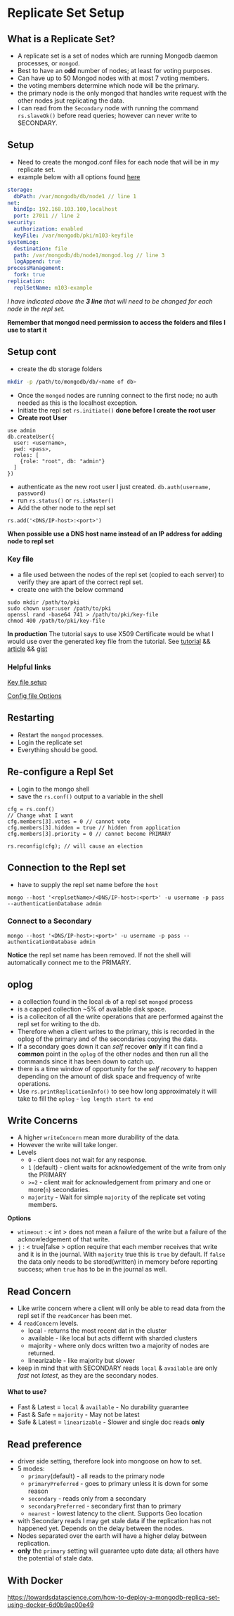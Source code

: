 # Replicate Set Setup

## What is a Replicate Set?

- A replicate set is a set of nodes which are running Mongodb daemon processes, or `mongod`.
- Best to have an **odd** number of nodes; at least for voting purposes.
- Can have up to 50 Mongod nodes with at most 7 voting members.
- the voting members determine which node will be the primary.
- the primary node is the only mongod that handles write request with the other nodes jsut replicating the data.
- I can read from the `Secondary` node with running the command `rs.slaveOk()` before read queries; however can never write to SECONDARY.

## Setup

- Need to create the mongod.conf files for each node that will be in my replicate set.
- example below with all options found [here](https://docs.mongodb.com/manual/reference/configuration-options/#configuration-file-options)

```yaml
storage:
  dbPath: /var/mongodb/db/node1 // line 1
net:
  bindIp: 192.168.103.100,localhost
  port: 27011 // line 2
security:
  authorization: enabled
  keyFile: /var/mongodb/pki/m103-keyfile
systemLog:
  destination: file
  path: /var/mongodb/db/node1/mongod.log // line 3
  logAppend: true
processManagement:
  fork: true
replication:
  replSetName: m103-example
```

_I have indicated above the **3 line** that will need to be changed for each node in the repl set._

**Remember that mongod need permission to access the folders and files I use to start it**

## Setup cont

- create the db storage folders

```bash
mkdir -p /path/to/mongodb/db/<name of db>
```

- Once the `mongod` nodes are running connect to the first node; no auth needed as this is the localhost exception.
- Initiate the repl set `rs.initiate()` **done before I create the root user**
- **Create root User**

```shell
use admin
db.createUser({
  user: <username>,
  pwd: <pass>,
  roles: [
    {role: "root", db: "admin"}
  ]
})
```

- authenticate as the new root user I just created. `db.auth(username, password)`
- run `rs.status()` or `rs.isMaster()`
- Add the other node to the repl set

```shell
rs.add('<DNS/IP-host>:<port>')
```

**When possible use a DNS host name instead of an IP address for adding node to repl set**

### Key file

- a file used between the nodes of the repl set (copied to each server) to verify they are apart of the correct repl set.
- create one with the below command

```shell
sudo mkdir /path/to/pki
sudo chown user:user /path/to/pki
openssl rand -base64 741 > /path/to/pki/key-file
chmod 400 /path/to/pki/key-file
```

**In production** The tutorial says to use X509 Certificate would be what I would use over the generated key file from the tutorial. See [tutorial](https://hackernoon.com/create-a-mongodb-sharded-cluster-with-ssl-enabled-dace56bc7a17) && [article](https://medium.com/@rossbulat/deploy-a-3-node-mongodb-3-6-replica-set-with-x-509-authentication-self-signed-certificates-d539fda94db4) && [gist](https://gist.github.com/natac13/d12718a534bbc39428e8a974c740f323)

### Helpful links

[Key file setup](https://docs.mongodb.com/manual/tutorial/deploy-replica-set-with-keyfile-access-control/)

[Config file Options](https://docs.mongodb.com/manual/reference/configuration-options/#configuration-file-options)

## Restarting

- Restart the `mongod` processes.
- Login the replicate set
- Everything should be good.

## Re-configure a Repl Set

- Login to the mongo shell
- save the `rs.conf()` output to a variable in the shell

```shell
cfg = rs.conf()
// Change what I want
cfg.members[3].votes = 0 // cannot vote
cfg.members[3].hidden = true // hidden from application
cfg.members[3].priority = 0 // cannot become PRIMARY

rs.reconfig(cfg); // will cause an election
```

## Connection to the Repl set

- have to supply the repl set name before the `host`

```shel
mongo --host '<replsetName>/<DNS/IP-host>:<port>' -u username -p pass --authenticationDatabase admin
```

### Connect to a Secondary

```shell
mongo --host '<DNS/IP-host>:<port>' -u username -p pass --authenticationDatabase admin
```

**Notice** the repl set name has been removed. If not the shell will automatically connect me to the PRIMARY.

## oplog

- a collection found in the local `db` of a repl set `mongod` process
- is a capped collection ~5% of available disk space.
- is a colleciton of all the write operations that are performed against the repl set for writing to the db.
- Therefore when a client writes to the primary, this is recorded in the oplog of the primary and of the secondaries copying the data.
- If a secondary goes down it can _self_ recover **only** if it can find a **common** point in the `oplog` of the other nodes and then run all the commands since it has been down to catch up.
- there is a time window of opportunity for the _self recovery_ to happen depending on the amount of disk space and frequency of write operations.
- Use `rs.printReplicationInfo()` to see how long approximately it will take to fill the `oplog` - `log length start to end`

## Write Concerns

- A higher `writeConcern` mean more durability of the data.
- However the write will take longer.
- Levels
  - `0` - client does not wait for any response.
  - `1` (default) - client waits for acknowledgement of the write from only the PRIMARY
  - `>=2` - client wait for acknowledgement from primary and one or more(`n`) secondaries.
  - `majority` - Wait for simple `majority` of the replicate set voting members.

**Options**

- `wtimeout` : < int > does not mean a failure of the write but a failure of the acknowledgement of that write.
- `j` : < true|false > option require that each member receives that write and it is in the journal. With `majority` true this is `true` by default. If `false` the data only needs to be stored(written) in memory before reporting success; when `true` has to be in the journal as well.

## Read Concern

- Like write concern where a client will only be able to read data from the repl set if the `readConcer` has been met.
- 4 `readConcern` levels.
  - local - returns the most recent dat in the cluster
  - available - like local but acts differnt with sharded clusters
  - majority - where only docs written two a majority of nodes are returned.
  - linearizable - like majority but slower
- keep in mind that with SECONDARY reads `local` & `available` are only _fast_ not _latest_, as they are the secondary nodes.

#### What to use?

- Fast & Latest = `local` & `available` - No durability guarantee
- Fast & Safe = `majority` - May not be latest
- Safe & Latest = `linearizable` - Slower and single doc reads **only**

## Read preference

- driver side setting, therefore look into mongoose on how to set.
- 5 modes:
  - `primary`(default) - all reads to the primary node
  - `primaryPreferred` - goes to primary unless it is down for some reason
  - `secondary` - reads only from a secondary
  - `secondaryPreferred` - secondary first than to primary
  - `nearest` - lowest latency to the client. Supports Geo location
- with Secondary reads I may get stale data if the replication has not happened yet. Depends on the delay between the nodes.
- Nodes separated over the earth will have a higher delay between replication.
- **only** the `primary` setting will guarantee upto date data; all others have the potential of stale data.

## With Docker 

https://towardsdatascience.com/how-to-deploy-a-mongodb-replica-set-using-docker-6d0b9ac00e49
